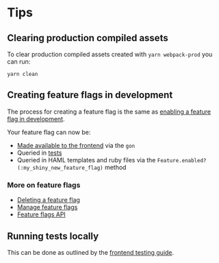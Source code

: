# Tips

## Clearing production compiled assets

To clear production compiled assets created with `yarn webpack-prod` you can run:

```
yarn clean
```

## Creating feature flags in development

The process for creating a feature flag is the same as [enabling a feature flag in development](../feature_flags/development.md#enabling-a-feature-flag-in-development).

Your feature flag can now be:

- [Made available to the frontend](../feature_flags/development.md#frontend) via the `gon`
- Queried in [tests](../feature_flags/development.md#specs)
- Queried in HAML templates and ruby files via the `Feature.enabled?(:my_shiny_new_feature_flag)` method

### More on feature flags

- [Deleting a feature flag](../../api/features.md#delete-a-feature)
- [Manage feature flags](../feature_flags/process.md)
- [Feature flags API](../../api/features.md)

## Running tests locally

This can be done as outlined by the [frontend testing guide](../testing_guide/frontend_testing.md#running-frontend-tests).
